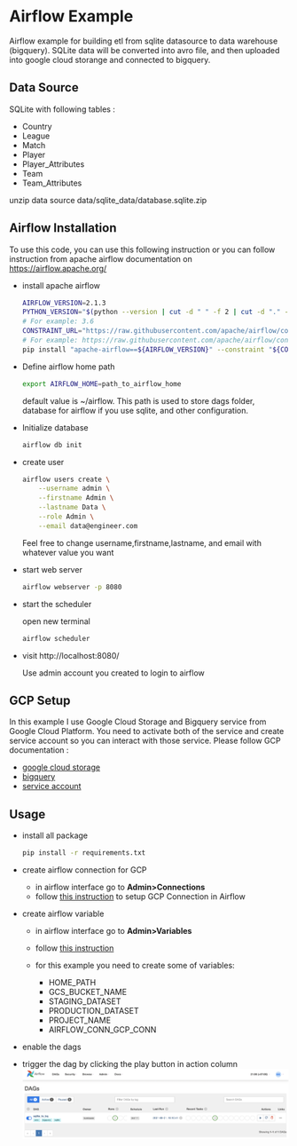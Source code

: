 # Airflow Example

Airflow example for building etl from sqlite datasource to data warehouse (bigquery). SQLite data will be converted into avro file, and then uploaded into google cloud storange and connected to bigquery.


## Data Source

SQLite with following tables :

* Country
* League
* Match
* Player
* Player_Attributes
* Team
* Team_Attributes

unzip data source data/sqlite_data/database.sqlite.zip

## Airflow Installation

To use this code, you can use this following instruction
or you can follow instruction from 
apache airflow documentation on https://airflow.apache.org/

* install apache airflow

    ```bash
    AIRFLOW_VERSION=2.1.3
    PYTHON_VERSION="$(python --version | cut -d " " -f 2 | cut -d "." -f 1-2)"
    # For example: 3.6
    CONSTRAINT_URL="https://raw.githubusercontent.com/apache/airflow/constraints-${AIRFLOW_VERSION}/constraints-${PYTHON_VERSION}.txt"
    # For example: https://raw.githubusercontent.com/apache/airflow/constraints-2.1.3/constraints-3.6.txt
    pip install "apache-airflow==${AIRFLOW_VERSION}" --constraint "${CONSTRAINT_URL}"
    ```
* Define airflow home path
    
    ```bash
    export AIRFLOW_HOME=path_to_airflow_home
    ```
    default value is ~/airflow. This path is used to store dags
    folder, database for airflow if you use sqlite, and other configuration.

* Initialize database

    ```bash
    airflow db init
    ```
* create user

    ```bash
    airflow users create \
        --username admin \
        --firstname Admin \
        --lastname Data \
        --role Admin \
        --email data@engineer.com
    ```
    Feel free to change username,firstname,lastname, and email with whatever 
    value you want
* start web server

    ```bash
    airflow webserver -p 8080
    ```
* start the scheduler

    open new terminal
    ```bash
    airflow scheduler
    ```

* visit http://localhost:8080/

    Use admin account you created to login to airflow

## GCP Setup

In this example I use Google Cloud Storage and Bigquery service 
from Google Cloud Platform. You need to activate both of the service and 
create service account so you can interact with those service. Please
follow GCP documentation :

* [google cloud storage](https://cloud.google.com/storage/docs)
* [bigquery](https://cloud.google.com/bigquery/docs)
* [service account](https://cloud.google.com/iam/docs/creating-managing-service-accounts#iam-service-accounts-create-console)

## Usage

* install all package

    ```bash
    pip install -r requirements.txt
    ```
* create airflow connection for GCP

    * in airflow interface go to **Admin>Connections**
    * follow [this instruction](https://airflow.apache.org/docs/apache-airflow-providers-google/stable/connections/gcp.html) to setup GCP Connection in Airflow
* create airflow variable

    * in airflow interface go to **Admin>Variables**
    * follow [this instruction](https://airflow.apache.org/docs/apache-airflow/stable/howto/variable.html)
    * for this example you need to create some of variables:

        * HOME_PATH
        * GCS_BUCKET_NAME
        * STAGING_DATASET
        * PRODUCTION_DATASET
        * PROJECT_NAME
        * AIRFLOW_CONN_GCP_CONN
* enable the dags
* trigger the dag by clicking the play button in action column
![images](https://raw.githubusercontent.com/kurniawankp/airflow_example/main/images/airflow%20home%20page.png)


